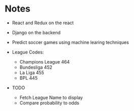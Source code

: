 # Notes

* React and Redux on the react
* Django on the backend

* Predict soccer games using machine learing techniques

- League Codes:

  * Champions League 464
  * Bundesliga 452
  * La Liga 455
  * BPL 445

- TODO
  * Fetch League Name to display
  * Compare probability to odds
